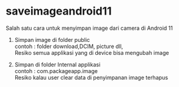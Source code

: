 # saveimageandroid11
Salah satu cara untuk menyimpan image dari camera di Android 11
1. Simpan image di folder public <br>
  contoh : folder download,DCIM, picture dll, <br>
  Resiko semua applikasi yang di device bisa mengubah image

2. Simpan di folder Internal applikasi <br>
    contoh : com.packageapp.image <br>
    Resiko kalau user clear data di penyimpanan image terhapus
